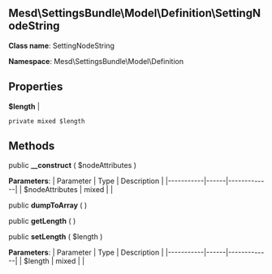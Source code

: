 Mesd\SettingsBundle\Model\Definition\SettingNodeString
---------------

    

    


**Class name**: SettingNodeString

**Namespace**: Mesd\SettingsBundle\Model\Definition









Properties
----------


**$length**  |  



    private mixed $length






Methods
-------


public **__construct** ( $nodeAttributes )











**Parameters**:
| Parameter | Type | Description |
|-----------|------|-------------|
| $nodeAttributes | mixed |  |



public **dumpToArray** (  )












public **getLength** (  )












public **setLength** ( $length )











**Parameters**:
| Parameter | Type | Description |
|-----------|------|-------------|
| $length | mixed |  |


